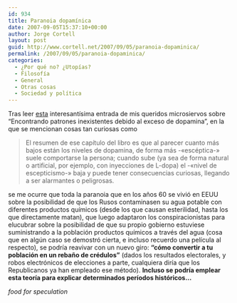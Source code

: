 ```yaml
---
id: 934
title: Paranoia dopamí­nica
date: 2007-09-05T15:37:10+00:00
author: Jorge Cortell
layout: post
guid: http://www.cortell.net/2007/09/05/paranoia-dopaminica/
permalink: /2007/09/05/paranoia-dopaminica/
categories:
  - ¿Por qué no? ¿Utopías?
  - Filosofí­a
  - General
  - Otras cosas
  - Sociedad y polí­tica
---
```

Tras leer <a title="post Microsiervos" target="_blank" href="http://www.microsiervos.com/archivo/azar/patrones-dopamina.html">esta</a> interesantí­sima entrada de mis queridos microsiervos sobre &#8220;Encontrando patrones inexistentes debido al exceso de dopamina&#8221;, en la que se mencionan cosas tan curiosas como

> El resumen de ese capí­tulo del libro es que al parecer cuanto más bajos están los niveles de dopamina, de forma más -«escéptica-» suele comportarse la persona; cuando sube (ya sea de forma natural o artificial, por ejemplo, con inyecciones de L-dopa) el -«nivel de escepticismo-» baja y puede tener consecuencias curiosas, llegando a ser alarmantes o peligrosas.

se me ocurre que toda la paranoia que en los años 60 se vivió en EEUU sobre la posibilidad de que los Rusos contaminasen su agua potable con diferentes productos quí­micos (desde los que causan esterilidad, hasta los que directamente matan), que luego adaptaron los conspiracionistas para elucubrar sobre la posibilidad de que su propio gobierno estuviese suministrando a la población productos quí­micos a través del agua (cosa que en algún caso se demostró cierta, e incluso recuerdo una pelí­cula al respecto), se podrí­a reavivar con un nuevo giro: **&#8220;cómo convertir a tu población en un rebaño de crédulos&#8221;** (dados los resultados electorales, y robos electrónicos de elecciones a parte, cualquiera dirí­a que los Republicanos ya han empleado ese método). **Incluso se podrí­a emplear esta teorí­a para explicar determinados perí­odos históricos&#8230;**

_food for speculation_